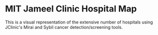 # MIT Jameel Clinic Hospital Map

This is a visual representation of the extensive number of hospitals using JClinic's Mirai and Sybil cancer detection/screening tools.
